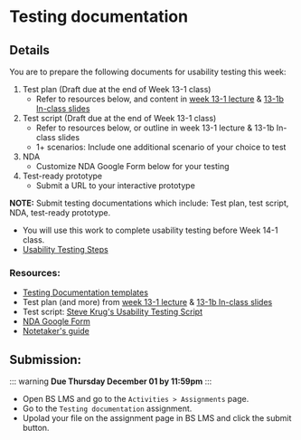 # Testing documentation 

## Details

You are to prepare the following documents for usability testing this week:

1. Test plan (Draft due at the end of Week 13-1 class)
    - Refer to resources below, and content in [week 13-1 lecture](https://drive.google.com/drive/folders/1kCPUsO4_f6Hz47THcBzFBiMlCJIzpvG7) & [13-1b In-class slides](https://drive.google.com/drive/folders/1kCPUsO4_f6Hz47THcBzFBiMlCJIzpvG7)
2. Test script (Draft due at the end of Week 13-1 class)
    - Refer to resources below, or outline in week 13-1 lecture & 13-1b In-class slides
    - 1+ scenarios: Include one additional scenario of your choice to test
3. NDA 
    - Customize NDA Google Form below for your testing 
4. Test-ready prototype
    - Submit a URL to your interactive prototype

**NOTE:** Submit testing documentations which include: Test plan, test script, NDA, test-ready prototype.
- You will use this work to complete usability testing before Week 14-1 class.
- [Usability Testing Steps](../modules/week13/UT-steps.md)


### Resources:

- [Testing Documentation templates](https://drive.google.com/drive/folders/1ptUqGDPzOlM0b6RmY-wLnAHXryZgBmS6?usp=sharing)
- Test plan (and more) from [week 13-1 lecture](https://drive.google.com/drive/folders/1kCPUsO4_f6Hz47THcBzFBiMlCJIzpvG7) & [13-1b In-class slides](https://drive.google.com/drive/folders/1kCPUsO4_f6Hz47THcBzFBiMlCJIzpvG7)
- Test script: [Steve Krug's Usability Testing Script](https://sensible.com/download-files/)
- [NDA Google Form](https://docs.google.com/forms/d/1n3HuVnplNqcCEMLsrF-naGEJvVmObvvVk1axpEjkuew/edit?usp=sharing)
- [Notetaker's guide](https://drive.google.com/file/d/1hY5bYEwERtWA3r8SVR9uiusl6yTXbAbK/view?usp=sharing)


## Submission:

::: warning 
**Due Thursday December 01 by 11:59pm**
:::

- Open BS LMS and go to the `Activities > Assignments` page.
- Go to the `Testing documentation` assignment.
- Upolad your file on the assignment page in BS LMS and click the submit button. 